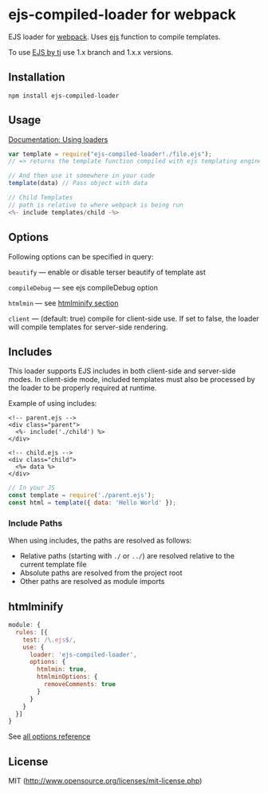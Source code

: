 # ejs-compiled-loader for webpack

EJS loader for [webpack](http://webpack.github.io/). Uses [ejs](https://github.com/mde/ejs) function to compile templates.

To use [EJS by tj](https://github.com/tj/ejs) use 1.x branch and 1.x.x versions.

## Installation

`npm install ejs-compiled-loader`

## Usage

[Documentation: Using loaders](http://webpack.github.io/docs/using-loaders.html)

``` javascript
var template = require("ejs-compiled-loader!./file.ejs");
// => returns the template function compiled with ejs templating engine.

// And then use it somewhere in your code
template(data) // Pass object with data

// Child Templates
// path is relative to where webpack is being run
<%- include templates/child -%>
```

## Options

Following options can be specified in query:

`beautify` — enable or disable terser beautify of template ast

`compileDebug` — see ejs compileDebug option

`htmlmin` — see [htmlminify section](#htmlminify)

`client` — (default: true) compile for client-side use. If set to false, the loader will compile templates for server-side rendering.

## Includes

This loader supports EJS includes in both client-side and server-side modes. In client-side mode, included templates must also be processed by the loader to be properly required at runtime.

Example of using includes:

```ejs
<!-- parent.ejs -->
<div class="parent">
  <%- include('./child') %>
</div>

<!-- child.ejs -->
<div class="child">
  <%= data %>
</div>
```

```javascript
// In your JS
const template = require('./parent.ejs');
const html = template({ data: 'Hello World' });
```

### Include Paths

When using includes, the paths are resolved as follows:

- Relative paths (starting with `./` or `../`) are resolved relative to the current template file
- Absolute paths are resolved from the project root
- Other paths are resolved as module imports

## htmlminify

```javascript
module: {
  rules: [{
    test: /\.ejs$/,
    use: {
      loader: 'ejs-compiled-loader',
      options: {
        htmlmin: true,
        htmlminOptions: {
          removeComments: true
        }
      }
    }
  }]
}
```

See [all options reference](https://github.com/kangax/html-minifier#options-quick-reference)

## License

MIT (http://www.opensource.org/licenses/mit-license.php)



